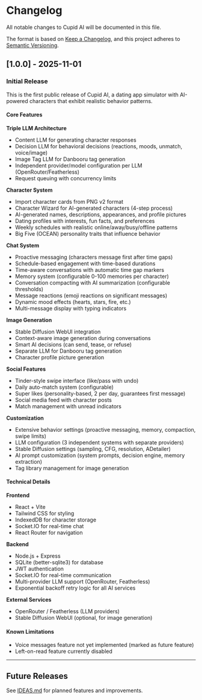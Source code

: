 # Changelog

All notable changes to Cupid AI will be documented in this file.

The format is based on [Keep a Changelog](https://keepachangelog.com/en/1.0.0/),
and this project adheres to [Semantic Versioning](https://semver.org/spec/v2.0.0.html).

## [1.0.0] - 2025-11-01

### Initial Release

This is the first public release of Cupid AI, a dating app simulator with AI-powered characters that exhibit realistic behavior patterns.

#### Core Features

**Triple LLM Architecture**
- Content LLM for generating character responses
- Decision LLM for behavioral decisions (reactions, moods, unmatch, voice/image)
- Image Tag LLM for Danbooru tag generation
- Independent provider/model configuration per LLM (OpenRouter/Featherless)
- Request queuing with concurrency limits

**Character System**
- Import character cards from PNG v2 format
- Character Wizard for AI-generated characters (4-step process)
- AI-generated names, descriptions, appearances, and profile pictures
- Dating profiles with interests, fun facts, and preferences
- Weekly schedules with realistic online/away/busy/offline patterns
- Big Five (OCEAN) personality traits that influence behavior

**Chat System**
- Proactive messaging (characters message first after time gaps)
- Schedule-based engagement with time-based durations
- Time-aware conversations with automatic time gap markers
- Memory system (configurable 0-100 memories per character)
- Conversation compacting with AI summarization (configurable thresholds)
- Message reactions (emoji reactions on significant messages)
- Dynamic mood effects (hearts, stars, fire, etc.)
- Multi-message display with typing indicators

**Image Generation**
- Stable Diffusion WebUI integration
- Context-aware image generation during conversations
- Smart AI decisions (can send, tease, or refuse)
- Separate LLM for Danbooru tag generation
- Character profile picture generation

**Social Features**
- Tinder-style swipe interface (like/pass with undo)
- Daily auto-match system (configurable)
- Super likes (personality-based, 2 per day, guarantees first message)
- Social media feed with character posts
- Match management with unread indicators

**Customization**
- Extensive behavior settings (proactive messaging, memory, compaction, swipe limits)
- LLM configuration (3 independent systems with separate providers)
- Stable Diffusion settings (sampling, CFG, resolution, ADetailer)
- AI prompt customization (system prompts, decision engine, memory extraction)
- Tag library management for image generation

#### Technical Details

**Frontend**
- React + Vite
- Tailwind CSS for styling
- IndexedDB for character storage
- Socket.IO for real-time chat
- React Router for navigation

**Backend**
- Node.js + Express
- SQLite (better-sqlite3) for database
- JWT authentication
- Socket.IO for real-time communication
- Multi-provider LLM support (OpenRouter, Featherless)
- Exponential backoff retry logic for all AI services

**External Services**
- OpenRouter / Featherless (LLM providers)
- Stable Diffusion WebUI (optional, for image generation)

#### Known Limitations

- Voice messages feature not yet implemented (marked as future feature)
- Left-on-read feature currently disabled

---

## Future Releases

See [IDEAS.md](IDEAS.md) for planned features and improvements.
